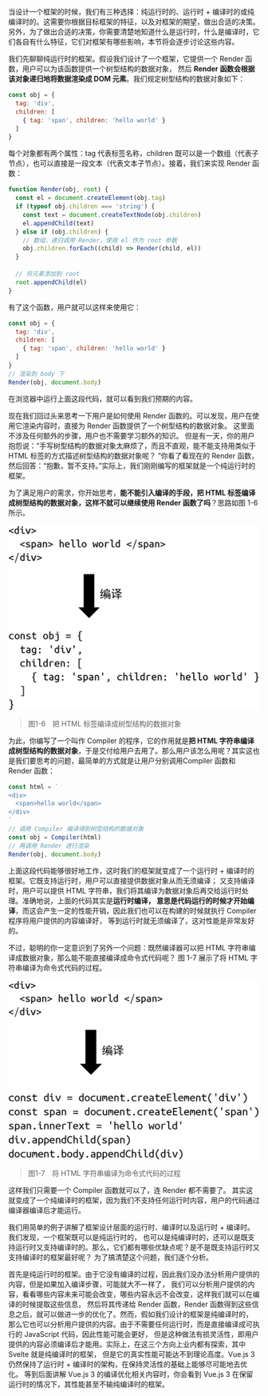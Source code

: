当设计一个框架的时候，我们有三种选择：纯运行时的、运行时 + 编译时的或纯编译时的。这需要你根据目标框架的特征，以及对框架的期望，做出合适的决策。
另外，为了做出合适的决策，你需要清楚地知道什么是运行时，什么是编译时，它们各自有什么特征，它们对框架有哪些影响，本节将会逐步讨论这些内容。

我们先聊聊纯运行时的框架。假设我们设计了一个框架，它提供一个 Render 函数，用户可以为该函数提供一个树型结构的数据对象，
然后 **Render 函数会根据该对象递归地将数据渲染成 DOM 元素**。我们规定树型结构的数据对象如下：

```js
const obj = {
  tag: 'div',
  children: [
    { tag: 'span', children: 'hello world' }
  ]
}
```

每个对象都有两个属性：tag 代表标签名称，children 既可以是一个数组（代表子节点），也可以直接是一段文本（代表文本子节点）。接着，我们来实现 Render 函数：

```js
function Render(obj, root) {
  const el = document.createElement(obj.tag)
  if (typeof obj.children === 'string') {
    const text = document.createTextNode(obj.children)
    el.appendChild(text)   
  } else if (obj.children) {
    // 数组，递归调用 Render，使用 el 作为 root 参数
    obj.children.forEach((child) => Render(child, el))
  }

  // 将元素添加到 root
  root.appendChild(el)
}
```

有了这个函数，用户就可以这样来使用它：

```js
const obj = {
  tag: 'div',
  children: [
    { tag: 'span', children: 'hello world' }
  ]
}
// 渲染到 body 下
Render(obj, document.body)
```

在浏览器中运行上面这段代码，就可以看到我们预期的内容。

现在我们回过头来思考一下用户是如何使用 Render 函数的。可以发现，用户在使用它渲染内容时，直接为 Render 函数提供了一个树型结构的数据对象。
这里面不涉及任何额外的步骤，用户也不需要学习额外的知识。
但是有一天，你的用户抱怨说：“手写树型结构的数据对象太麻烦了，而且不直观，能不能支持用类似于 HTML 标签的方式描述树型结构的数据对象呢？
”你看了看现在的 Render 函数，然后回答：“抱歉，暂不支持。”实际上，我们刚刚编写的框架就是一个纯运行时的框架。

为了满足用户的需求，你开始思考，**能不能引入编译的手段，把 HTML 标签编译成树型结构的数据对象，这样不就可以继续使用 Render 函数了吗**？思路如图 1-6 所示。

![img](./assets/06.png)
> 图1-6　把 HTML 标签编译成树型结构的数据对象

为此，你编写了一个叫作 Compiler 的程序，它的作用就是**把 HTML 字符串编译成树型结构的数据对象**，于是交付给用户去用了。那么用户该怎么用呢？其实这也是我们要思考的问题，最简单的方式就是让用户分别调用Compiler 函数和 Render 函数：

```js
const html = `
<div>
  <span>hello world</span>
</div>
`
// 调用 Compiler 编译得到树型结构的数据对象
const obj = Compiler(html)
// 再调用 Render 进行渲染
Render(obj, document.body)
```

上面这段代码能够很好地工作，这时我们的框架就变成了一个运行时 + 编译时的框架。它既支持运行时，用户可以直接提供数据对象从而无须编译；
又支持编译时，用户可以提供 HTML 字符串，我们将其编译为数据对象后再交给运行时处理。准确地说，上面的代码其实是**运行时编译，
意思是代码运行的时候才开始编译**，而这会产生一定的性能开销，因此我们也可以在构建的时候就执行 Compiler 程序将用户提供的内容编译好，
等到运行时就无须编译了，这对性能是非常友好的。

不过，聪明的你一定意识到了另外一个问题：既然编译器可以把 HTML 字符串编译成数据对象，那么能不能直接编译成命令式代码呢？
图 1-7 展示了将 HTML 字符串编译为命令式代码的过程。

![img](./assets/07.png)
> 图1-7　将 HTML 字符串编译为命令式代码的过程

这样我们只需要一个 Compiler 函数就可以了，连 Render 都不需要了。
其实这就变成了一个纯编译时的框架，因为我们不支持任何运行时内容，用户的代码通过编译器编译后才能运行。

我们用简单的例子讲解了框架设计层面的运行时、编译时以及运行时 + 编译时。我们发现，一个框架既可以是纯运行时的，
也可以是纯编译时的，还可以是既支持运行时又支持编译时的。那么，它们都有哪些优缺点呢？是不是既支持运行时又支持编译时的框架最好呢？
为了搞清楚这个问题，我们逐个分析。

首先是纯运行时的框架。由于它没有编译的过程，因此我们没办法分析用户提供的内容，但是如果加入编译步骤，可能就大不一样了，
我们可以分析用户提供的内容，看看哪些内容未来可能会改变，哪些内容永远不会改变，这样我们就可以在编译的时候提取这些信息，
然后将其传递给 Render 函数，Render 函数得到这些信息之后，就可以做进一步的优化了。然而，假如我们设计的框架是纯编译时的，
那么它也可以分析用户提供的内容。由于不需要任何运行时，而是直接编译成可执行的 JavaScript 代码，因此性能可能会更好，
但是这种做法有损灵活性，即用户提供的内容必须编译后才能用。实际上，在这三个方向上业内都有探索，其中 Svelte 就是纯编译时的框架，
但是它的真实性能可能达不到理论高度。Vue.js 3 仍然保持了运行时 + 编译时的架构，在保持灵活性的基础上能够尽可能地去优化。
等到后面讲解 Vue.js 3 的编译优化相关内容时，你会看到 Vue.js 3 在保留运行时的情况下，其性能甚至不输纯编译时的框架。
